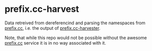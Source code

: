 # prefix.cc-harvest

Data retreived from dereferencind and parsing the namespaces from [prefix.cc](http://prefix.cc/), i.e. the output 
of [prefix.cc-harvester](https://github.com/linked-solutions/prefix.cc-harvester).

Note, that while this repo would not be possible without the awesome [prefix.cc](http://prefix.cc/) service it is in no way associated with it.
